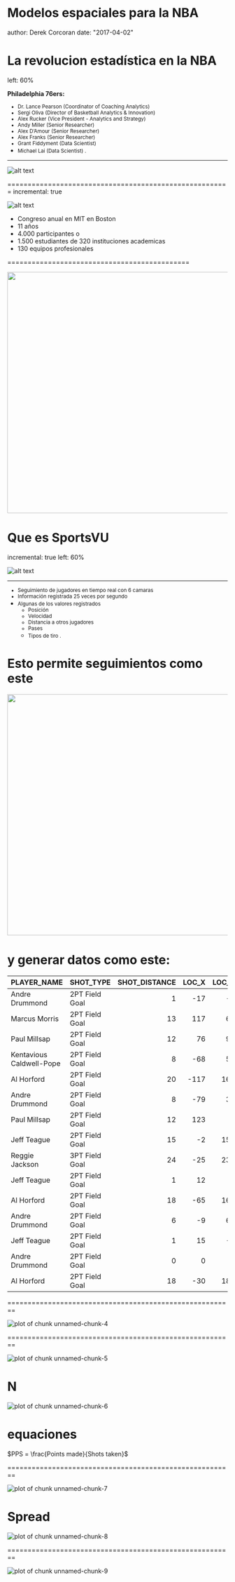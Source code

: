 Modelos espaciales para la NBA
========================================================
author: Derek Corcoran
date: "2017-04-02"

La revolucion estadística en la NBA
========================================================
left: 60%

**Philadelphia 76ers:**
<small>
* Dr. Lance Pearson (Coordinator of Coaching Analytics)
* Sergi Oliva (Director of Basketball Analytics & Innovation)
* Alex Rucker (Vice President - Analytics and Strategy)
* Andy Miller (Senior Researcher)
* Alex D’Amour (Senior Researcher)
* Alex Franks (Senior Researcher)
* Grant Fiddyment (Data Scientist)
* Michael Lai (Data Scientist) 
.</small>

***

![alt text](51KkoapPY2L._AC_UL320_SR216,320_.jpg)

=======================================================
incremental: true

![alt text](http://www.sloansportsconference.com/wp-content/uploads/2016/02/MIT-Sloan-Sports-Analytics-Conference.jpg)


* Congreso anual en MIT en Boston
* 11 años
* 4.000 participantes  o
* 1.500 estudiantes de 320 instituciones academicas 
* 130 equipos profesionales 


=============================================


<div align="center">
<img src="http://www.obsessedwithsports.com/wp-content/uploads/2013/03/revenge-of-the-nerds-sloan-conference.png" width=900 height=550>
</div>


Que es SportsVU
========================================================
incremental: true
left: 60%







![alt text](SportVU.jpg)

***
<small>

- Seguimiento de jugadores en tiempo real con 6 camaras
- Información registrada 25 veces por segundo
- Algunas de los valores registrados
    + Posición
    + Velocidad
    + Distancia a otros jugadores
    + Pases
    + Tipos de tiro
.</small>

Esto permite seguimientos como este
========================================================

<div align="center">
<img src="spurs_movement5_part2.gif" width=900 height=550>
</div>


y generar datos como este:
========================================================

<table>
 <thead>
  <tr>
   <th style="text-align:left;"> PLAYER_NAME </th>
   <th style="text-align:left;"> SHOT_TYPE </th>
   <th style="text-align:right;"> SHOT_DISTANCE </th>
   <th style="text-align:right;"> LOC_X </th>
   <th style="text-align:right;"> LOC_Y </th>
   <th style="text-align:left;"> SHOT_MADE_FLAG </th>
   <th style="text-align:left;"> HTM </th>
   <th style="text-align:left;"> VTM </th>
  </tr>
 </thead>
<tbody>
  <tr>
   <td style="text-align:left;"> Andre Drummond </td>
   <td style="text-align:left;"> 2PT Field Goal </td>
   <td style="text-align:right;"> 1 </td>
   <td style="text-align:right;"> -17 </td>
   <td style="text-align:right;"> -6 </td>
   <td style="text-align:left;"> 0 </td>
   <td style="text-align:left;"> ATL </td>
   <td style="text-align:left;"> DET </td>
  </tr>
  <tr>
   <td style="text-align:left;"> Marcus Morris </td>
   <td style="text-align:left;"> 2PT Field Goal </td>
   <td style="text-align:right;"> 13 </td>
   <td style="text-align:right;"> 117 </td>
   <td style="text-align:right;"> 67 </td>
   <td style="text-align:left;"> 1 </td>
   <td style="text-align:left;"> ATL </td>
   <td style="text-align:left;"> DET </td>
  </tr>
  <tr>
   <td style="text-align:left;"> Paul Millsap </td>
   <td style="text-align:left;"> 2PT Field Goal </td>
   <td style="text-align:right;"> 12 </td>
   <td style="text-align:right;"> 76 </td>
   <td style="text-align:right;"> 95 </td>
   <td style="text-align:left;"> 1 </td>
   <td style="text-align:left;"> ATL </td>
   <td style="text-align:left;"> DET </td>
  </tr>
  <tr>
   <td style="text-align:left;"> Kentavious Caldwell-Pope </td>
   <td style="text-align:left;"> 2PT Field Goal </td>
   <td style="text-align:right;"> 8 </td>
   <td style="text-align:right;"> -68 </td>
   <td style="text-align:right;"> 51 </td>
   <td style="text-align:left;"> 1 </td>
   <td style="text-align:left;"> ATL </td>
   <td style="text-align:left;"> DET </td>
  </tr>
  <tr>
   <td style="text-align:left;"> Al Horford </td>
   <td style="text-align:left;"> 2PT Field Goal </td>
   <td style="text-align:right;"> 20 </td>
   <td style="text-align:right;"> -117 </td>
   <td style="text-align:right;"> 164 </td>
   <td style="text-align:left;"> 0 </td>
   <td style="text-align:left;"> ATL </td>
   <td style="text-align:left;"> DET </td>
  </tr>
  <tr>
   <td style="text-align:left;"> Andre Drummond </td>
   <td style="text-align:left;"> 2PT Field Goal </td>
   <td style="text-align:right;"> 8 </td>
   <td style="text-align:right;"> -79 </td>
   <td style="text-align:right;"> 31 </td>
   <td style="text-align:left;"> 0 </td>
   <td style="text-align:left;"> ATL </td>
   <td style="text-align:left;"> DET </td>
  </tr>
  <tr>
   <td style="text-align:left;"> Paul Millsap </td>
   <td style="text-align:left;"> 2PT Field Goal </td>
   <td style="text-align:right;"> 12 </td>
   <td style="text-align:right;"> 123 </td>
   <td style="text-align:right;"> 3 </td>
   <td style="text-align:left;"> 1 </td>
   <td style="text-align:left;"> ATL </td>
   <td style="text-align:left;"> DET </td>
  </tr>
  <tr>
   <td style="text-align:left;"> Jeff Teague </td>
   <td style="text-align:left;"> 2PT Field Goal </td>
   <td style="text-align:right;"> 15 </td>
   <td style="text-align:right;"> -2 </td>
   <td style="text-align:right;"> 154 </td>
   <td style="text-align:left;"> 0 </td>
   <td style="text-align:left;"> ATL </td>
   <td style="text-align:left;"> DET </td>
  </tr>
  <tr>
   <td style="text-align:left;"> Reggie Jackson </td>
   <td style="text-align:left;"> 3PT Field Goal </td>
   <td style="text-align:right;"> 24 </td>
   <td style="text-align:right;"> -25 </td>
   <td style="text-align:right;"> 239 </td>
   <td style="text-align:left;"> 1 </td>
   <td style="text-align:left;"> ATL </td>
   <td style="text-align:left;"> DET </td>
  </tr>
  <tr>
   <td style="text-align:left;"> Jeff Teague </td>
   <td style="text-align:left;"> 2PT Field Goal </td>
   <td style="text-align:right;"> 1 </td>
   <td style="text-align:right;"> 12 </td>
   <td style="text-align:right;"> 2 </td>
   <td style="text-align:left;"> 0 </td>
   <td style="text-align:left;"> ATL </td>
   <td style="text-align:left;"> DET </td>
  </tr>
  <tr>
   <td style="text-align:left;"> Al Horford </td>
   <td style="text-align:left;"> 2PT Field Goal </td>
   <td style="text-align:right;"> 18 </td>
   <td style="text-align:right;"> -65 </td>
   <td style="text-align:right;"> 169 </td>
   <td style="text-align:left;"> 0 </td>
   <td style="text-align:left;"> ATL </td>
   <td style="text-align:left;"> DET </td>
  </tr>
  <tr>
   <td style="text-align:left;"> Andre Drummond </td>
   <td style="text-align:left;"> 2PT Field Goal </td>
   <td style="text-align:right;"> 6 </td>
   <td style="text-align:right;"> -9 </td>
   <td style="text-align:right;"> 62 </td>
   <td style="text-align:left;"> 0 </td>
   <td style="text-align:left;"> ATL </td>
   <td style="text-align:left;"> DET </td>
  </tr>
  <tr>
   <td style="text-align:left;"> Jeff Teague </td>
   <td style="text-align:left;"> 2PT Field Goal </td>
   <td style="text-align:right;"> 1 </td>
   <td style="text-align:right;"> 15 </td>
   <td style="text-align:right;"> -1 </td>
   <td style="text-align:left;"> 1 </td>
   <td style="text-align:left;"> ATL </td>
   <td style="text-align:left;"> DET </td>
  </tr>
  <tr>
   <td style="text-align:left;"> Andre Drummond </td>
   <td style="text-align:left;"> 2PT Field Goal </td>
   <td style="text-align:right;"> 0 </td>
   <td style="text-align:right;"> 0 </td>
   <td style="text-align:right;"> 1 </td>
   <td style="text-align:left;"> 1 </td>
   <td style="text-align:left;"> ATL </td>
   <td style="text-align:left;"> DET </td>
  </tr>
  <tr>
   <td style="text-align:left;"> Al Horford </td>
   <td style="text-align:left;"> 2PT Field Goal </td>
   <td style="text-align:right;"> 18 </td>
   <td style="text-align:right;"> -30 </td>
   <td style="text-align:right;"> 183 </td>
   <td style="text-align:left;"> 0 </td>
   <td style="text-align:left;"> ATL </td>
   <td style="text-align:left;"> DET </td>
  </tr>
</tbody>
</table>

========================================================


<img src="PredictivePresNBA-figure/unnamed-chunk-4-1.png" title="plot of chunk unnamed-chunk-4" alt="plot of chunk unnamed-chunk-4" style="display: block; margin: auto;" />


========================================================

<img src="PredictivePresNBA-figure/unnamed-chunk-5-1.png" title="plot of chunk unnamed-chunk-5" alt="plot of chunk unnamed-chunk-5" style="display: block; margin: auto;" />


N
========================================================

![plot of chunk unnamed-chunk-6](PredictivePresNBA-figure/unnamed-chunk-6-1.png)

equaciones
=========================

$PPS = \frac{Points made}{Shots taken}$

========================================================

![plot of chunk unnamed-chunk-7](PredictivePresNBA-figure/unnamed-chunk-7-1.png)

Spread
========================================================

![plot of chunk unnamed-chunk-8](PredictivePresNBA-figure/unnamed-chunk-8-1.png)


========================================================


<img src="PredictivePresNBA-figure/unnamed-chunk-9-1.png" title="plot of chunk unnamed-chunk-9" alt="plot of chunk unnamed-chunk-9" style="display: block; margin: auto;" />
